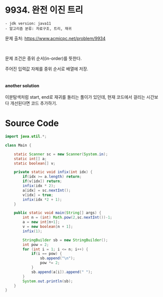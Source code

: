 # 9934. 완전 이진 트리

    - jdk version: java11
    - 알고리즘 분류: 자료구조, 트리, 재귀

문제 출처: https://www.acmicpc.net/problem/9934

<br>

문제 조건은 중위 순서(in-order)를 뜻한다. <br>

주어진 입력값 자체를 중위 순서로 배열에 저장. <br>
<br>

#### another solution

이분탐색처럼 start, end로 재귀를 돌리는 풀이가 있던데, 현재 코드에서 걸리는 시간보다 개선된다면 코드 추가하기.

# Source Code

```java
import java.util.*;

class Main {

    static Scanner sc = new Scanner(System.in);
    static int[] a;
    static boolean[] v;

    private static void infix(int idx) {
        if(idx >= a.length) return;
        if(v[idx]) return;
        infix(idx * 2);
        a[idx] = sc.nextInt();
        v[idx] = true;
        infix(idx *2 + 1);
    }

    public static void main(String[] args) {
        int n = (int) Math.pow(2,sc.nextInt())-1;
        a = new int[n+1];
        v = new boolean[n + 1];
        infix(1);

        StringBuilder sb = new StringBuilder();
        int pow = 2;
        for (int i = 1; i <= n; i++) {
            if(i == pow) {
                sb.append("\n");
                pow *= 2;
            }
            sb.append(a[i]).append(" ");
        }
        System.out.println(sb);
    }
}
```